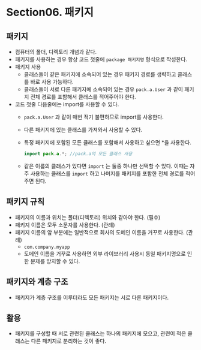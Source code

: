 # Section06. 패키지

## 패키지

- 컴퓨터의 폴더, 디렉토리 개념과 같다.
- 패키지를 사용하는 경우 항상 코드 첫줄에 `package 패키지명` 형식으로 작성한다.
- 패키지 사용
    - 클래스들이 같은 패키지에 소속되어 있는 경우 패키지 경로를 생략하고 클래스를 바로 사용 가능하다.
    - 클래스들이 서로 다른 패키지에 소속되어 있는 경우 `pack.a.User` 과 같이 패키지 전체 경로를 포함해서 클래스를 적어주어야 한다.
- 코드 첫줄 다음줄에는 import를 사용할 수 있다.
    - `pack.a.User` 과 같이 매번 적기 불편하므로 import를 사용한다.
    - 다른 패키지에 있는 클래스를 가져와서 사용할 수 있다.
    - 특정 패키지에 포함된 모든 클래스를 포함해서 사용하고 싶으면 *을 사용한다.

        ```java
        import pack.a.*; //pack.a의 모든 클래스 사용
        ```

    - 같은 이름의 클래스가 있다면 `import` 는 둘중 하나만 선택할 수 있다. 이때는 자주 사용하는 클래스를 `import` 하고 나머지를 패키지를 포함한 전체 경로를 적어주면 된다.

## 패키지 규칙

- 패키지의 이름과 위치는 폴더(디렉토리) 위치와 같아야 한다. (필수)
- 패키지 이름은 모두 소문자를 사용한다. (관례)
- 패키지 이름의 앞 부분에는 일반적으로 회사의 도메인 이름을 거꾸로 사용한다. (관례)
    - `com.company.myapp`
    - 도메인 이름을 거꾸로 사용하면 외부 라이브러리 사용시 동일 패키지명으로 인한 문제를 방지할 수 있다.

## 패키지와 계층 구조

- 패키지가 계층 구조를 이루더라도 모든 패키지는 서로 다른 패키지이다.

## 활용

- 패키지를 구성할 때 서로 관련된 클래스는 하나의 패키지에 모으고, 관련이 적은 클래스는 다른 패키지로 분리하는 것이 좋다.

